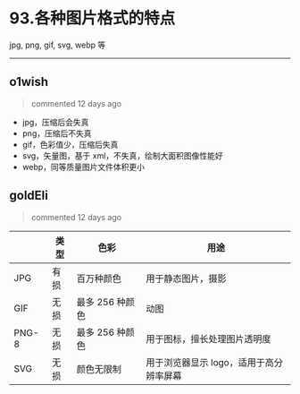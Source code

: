
 # 93.各种图片格式的特点 
 jpg, png, gif, svg, webp 等 
 ***
## o1wish 
 > commented 12 days ago 

- jpg，压缩后会失真
- png，压缩后不失真
- gif，色彩值少，压缩后失真
- svg，矢量图，基于 xml，不失真，绘制大面积图像性能好
- webp，同等质量图片文件体积更小
## goldEli 
 > commented 12 days ago 


  | 类型 | 色彩 | 用途
-- | -- | -- | --
JPG | 有损 | 百万种颜色 | 用于静态图片，摄影
GIF | 无损 | 最多 256 种颜色 | 动图
PNG-8 | 无损 | 最多 256 种颜色 | 用于图标，擅长处理图片透明度
SVG | 无损 | 颜色无限制 | 用于浏览器显示 logo，适用于高分辨率屏幕

